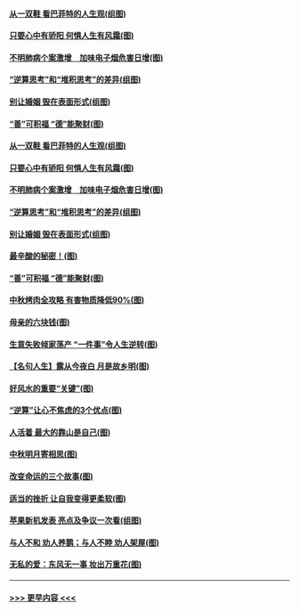 #### [从一双鞋 看巴菲特的人生观(组图)](../pages/p8/907311.md?t=09142344) 
#### [只要心中有骄阳 何惧人生有风霜(图)](../pages/p8/907320.md?t=09142344) 
#### [不明肺病个案激增　加味电子烟危害日增(图)](../pages/p8/907307.md?t=09142344) 
#### [“逆算思考”和“堆积思考”的差异(组图)](../pages/p8/907229.md?t=09142344) 
#### [别让婚姻 毁在表面形式(组图)](../pages/p8/907118.md?t=09142344) 
#### [“善”可积福 “德”能聚财(图)](../pages/p8/906906.md?t=09142344) 
#### [从一双鞋 看巴菲特的人生观(组图)](../pages/p8/907311.md?t=09142344) 
#### [只要心中有骄阳 何惧人生有风霜(图)](../pages/p8/907320.md?t=09142344) 
#### [不明肺病个案激增　加味电子烟危害日增(图)](../pages/p8/907307.md?t=09142344) 
#### [“逆算思考”和“堆积思考”的差异(组图)](../pages/p8/907229.md?t=09142344) 
#### [别让婚姻 毁在表面形式(组图)](../pages/p8/907118.md?t=09142344) 
#### [最辛酸的秘密！(图)](../pages/p8/906327.md?t=09142344) 
#### [“善”可积福 “德”能聚财(图)](../pages/p8/906906.md?t=09142344) 
#### [中秋烤肉全攻略 有害物质降低90%(图)](../pages/p8/907227.md?t=09142344) 
#### [母亲的六块钱(图)](../pages/p8/907107.md?t=09142344) 
#### [生意失败倾家荡产 “一件事”令人生逆转(图)](../pages/p8/907101.md?t=09142344) 
#### [【名句人生】露从今夜白 月是故乡明(图)](../pages/p8/906558.md?t=09142344) 
#### [好风水的重要“关键”(图)](../pages/p8/907087.md?t=09142344) 
#### [“逆算”让心不焦虑的3个优点(图)](../pages/p8/907070.md?t=09142344) 
#### [人活着 最大的靠山是自己(图)](../pages/p8/906329.md?t=09142344) 
#### [中秋明月寄相思(图)](../pages/p8/906932.md?t=09142344) 
#### [改变命运的三个故事(图)](../pages/p8/906257.md?t=09142344) 
#### [适当的挫折 让自我变得更柔软(图)](../pages/p8/906984.md?t=09142344) 
#### [苹果新机发表 亮点及争议一次看(组图)](../pages/p8/906967.md?t=09142344) 
#### [与人不和 劝人养鹅；与人不睦 劝人架屋(图)](../pages/p8/906905.md?t=09142344) 
#### [无私的爱：东风无一事 妆出万重花(图)](../pages/p8/906862.md?t=09142344) 

----
#### [ >>> 更早内容 <<< ](../indexes/p8-earlier.md)
